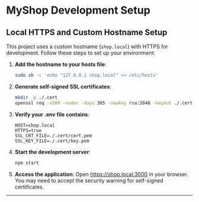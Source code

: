 # MyShop Development Setup

## Local HTTPS and Custom Hostname Setup

This project uses a custom hostname (`shop.local`) with HTTPS for development. Follow these steps to set up your environment:

1. **Add the hostname to your hosts file**:
   ```bash
   sudo sh -c 'echo "127.0.0.1 shop.local" >> /etc/hosts'
   ```

2. **Generate self-signed SSL certificates**:
   ```bash
   mkdir -p ./.cert
   openssl req -x509 -nodes -days 365 -newkey rsa:2048 -keyout ./.cert/key.pem -out ./.cert/cert.pem -subj "/CN=shop.local" -addext "subjectAltName=DNS:shop.local"
   ```

3. **Verify your .env file contains**:
   ```
   HOST=shop.local
   HTTPS=true
   SSL_CRT_FILE=./.cert/cert.pem
   SSL_KEY_FILE=./.cert/key.pem
   ```

4. **Start the development server**:
   ```bash
   npm start
   ```

5. **Access the application**:
   Open https://shop.local:3000 in your browser. You may need to accept the security warning for self-signed certificates.

---
